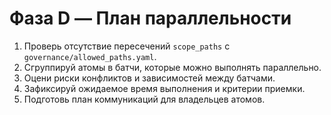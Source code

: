 # Фаза D — План параллельности

1. Проверь отсутствие пересечений `scope_paths` с `governance/allowed_paths.yaml`.
2. Сгруппируй атомы в батчи, которые можно выполнять параллельно.
3. Оцени риски конфликтов и зависимостей между батчами.
4. Зафиксируй ожидаемое время выполнения и критерии приемки.
5. Подготовь план коммуникаций для владельцев атомов.
